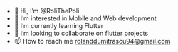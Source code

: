 - 👋 Hi, I’m @RoliThePoli
- 👀 I’m interested in Mobile and Web development
- 🌱 I’m currently learning Flutter
- 💞️ I’m looking to collaborate on flutter projects
- 📫 How to reach me rolanddumitrascu94@gmail.com

<!---
RoliThePoli/RoliThePoli is a ✨ special ✨ repository because its `README.md` (this file) appears on your GitHub profile.
You can click the Preview link to take a look at your changes.
--->
